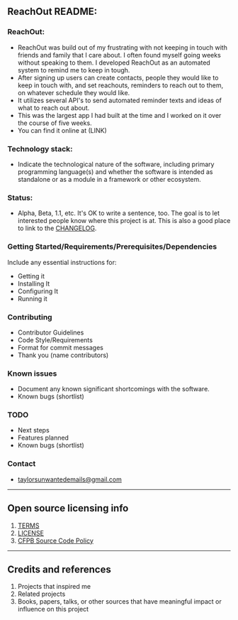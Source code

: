 ## ReachOut README:

### ReachOut:

- ReachOut was build out of my frustrating with not keeping in touch with friends and family that I care about. I often found myself going weeks without speaking to them. I developed ReachOut as an automated system to remind me to keep in tough.
- After signing up users can create contacts, people they would like to keep in touch with, and set reachouts, reminders to reach out to them, on whatever schedule they would like.
- It utilizes several API's to send automated reminder texts and ideas of what to reach out about.
- This was the largest app I had built at the time and I worked on it over the course of five weeks.
- You can find it online at (LINK)

### Technology stack:

- Indicate the technological nature of the software, including primary programming language(s) and whether the software is intended as standalone or as a module in a framework or other ecosystem.

### Status:

- Alpha, Beta, 1.1, etc. It's OK to write a sentence, too. The goal is to let interested people know where this project is at. This is also a good place to link to the [CHANGELOG](CHANGELOG.md).

### Getting Started/Requirements/Prerequisites/Dependencies

Include any essential instructions for:

- Getting it
- Installing It
- Configuring It
- Running it

### Contributing

- Contributor Guidelines
- Code Style/Requirements
- Format for commit messages
- Thank you (name contributors)

### Known issues

- Document any known significant shortcomings with the software.
- Known bugs (shortlist)

### TODO

- Next steps
- Features planned
- Known bugs (shortlist)

### Contact

- taylorsunwantedemails@gmail.com

---

## Open source licensing info

1. [TERMS](TERMS.md)
2. [LICENSE](LICENSE)
3. [CFPB Source Code Policy](https://github.com/cfpb/source-code-policy/)

---

## Credits and references

1. Projects that inspired me
2. Related projects
3. Books, papers, talks, or other sources that have meaningful impact or influence on this project
